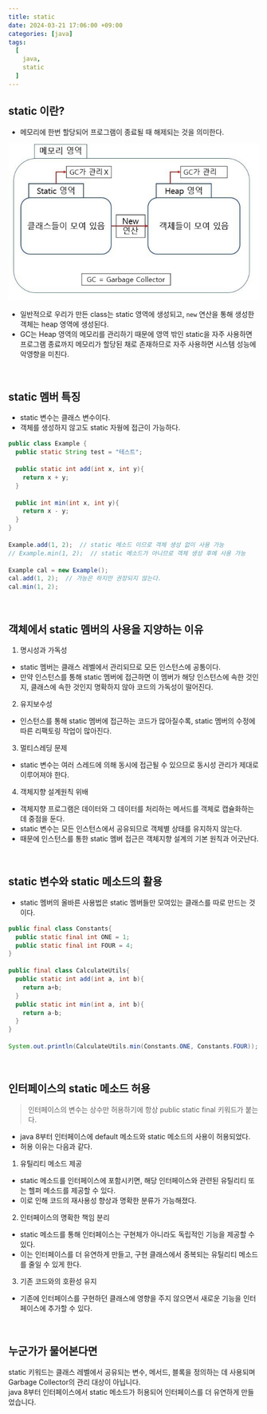 ```yaml
---
title: static
date: 2024-03-21 17:06:00 +09:00
categories: [java]
tags:
  [
    java,
    static
  ]
---
```


## static 이란?
- 메모리에 한번 할당되어 프로그램이 종료될 때 해제되는 것을 의미한다.

![static의 메모리](/assets/img/24/03/21/static의%20메모리.png)

- 일반적으로 우리가 만든 class는 static 영역에 생성되고, `new` 연산을 통해 생성한 객체는 heap 영역에 생성된다.
- GC는 Heap 영역의 메모리를 관리하기 때문에 영역 밖인 static을 자주 사용하면 프로그램 종료까지 메모리가 할당된 채로 존재하므로 자주 사용하면 시스템 성능에 악영향을 미친다.

<br>

## static 멤버 특징
- static 변수는 클래스 변수이다.
- 객체를 생성하지 않고도 static 자웡에 접근이 가능하다.

```java
public class Example {
  public static String test = "테스트";

  public static int add(int x, int y){
    return x + y;
  }

  public int min(int x, int y){
    return x - y;
  }
}

Example.add(1, 2);  // static 메소드 이므로 객체 생성 없이 사용 가능
// Example.min(1, 2);  // static 메소드가 아니므로 객체 생성 후에 사용 가능

Example cal = new Example();
cal.add(1, 2);  // 가능은 하지만 권장되지 않는다.
cal.min(1, 2);
```

<br>

## 객체에서 static 멤버의 사용을 지양하는 이유
1. 명시성과 가독성
- static 멤버는 클래스 레벨에서 관리되므로 모든 인스턴스에 공통이다.
- 만약 인스턴스를 통해 static 멤버에 접근하면 이 멤버가 해당 인스턴스에 속한 것인지, 클래스에 속한 것인지 명확하지 않아 코드의 가독성이 떨어진다.

2. 유지보수성
- 인스턴스를 통해 static 멤버에 접근하는 코드가 많아질수록, static 멤버의 수정에 따른 리팩토링 작업이 많아진다.

3. 멀티스레딩 문제
- static 변수는 여러 스레드에 의해 동시에 접근될 수 있으므로 동시성 관리가 제대로 이루어져야 한다.

4. 객체지향 설계원칙 위배
- 객체지향 프로그램은 데이터와 그 데이터를 처리하는 메서드를 객체로 캡슐화하는데 중점을 둔다.
- static 변수는 모든 인스턴스에서 공유되므로 객체별 상태를 유지하지 않는다.
- 때문에 인스턴스를 통한 static 멤버 접근은 객체지향 설계의 기본 원칙과 어긋난다.

<br>

## static 변수와 static 메소드의 활용
- static 멤버의 올바른 사용법은 static 멤버들만 모여있는 클래스를 따로 만드는 것이다.

```java
public final class Constants{
  public static final int ONE = 1;
  public static final int FOUR = 4;
}

public final class CalculateUtils{
  public static int add(int a, int b){
    return a+b;
  }
  public static int min(int a, int b){
    return a-b;
  }
}

System.out.println(CalculateUtils.min(Constants.ONE, Constants.FOUR));  // -3
```

<br>

## 인터페이스의 static 메소드 허용
> 인터페이스의 변수는 상수만 허용하기에 항상 public static final 키워드가 붙는다.

- java 8부터 인터페이스에 default 메소드와 static 메소드의 사용이 허용되었다.
- 허용 이유는 다음과 같다.

1. 유틸리티 메소드 제공
- static 메소드를 인터페이스에 포함시키면, 해당 인터페이스와 관련된 유틸리티 또는 헬퍼 메소드를 제공할 수 있다.
- 이로 인해 코드의 재사용성 향상과 명확한 분류가 가능해졌다.

2. 인터페이스의 명확한 책임 분리
- static 메소드를 통해 인터페이스는 구현체가 아니라도 독립적인 기능을 제공할 수 있다.
- 이는 인터페이스를 더 유연하게 만들고, 구현 클래스에서 중복되는 유틸리티 메소드를 줄일 수 있게 한다.

3. 기존 코드와의 호환성 유지
- 기존에 인터페이스를 구현하던 클래스에 영향을 주지 않으면서 새로운 기능을 인터페이스에 추가할 수 있다.

<br>

## 누군가가 물어본다면
<div class="spotlight1">
static 키워드는 클래스 레벨에서 공유되는 변수, 메서드, 블록을 정의하는 데 사용되며 Garbage Collector의 관리 대상이 아닙니다.
<br>
java 8부터 인터페이스에서 static 메소드가 허용되어 인터페이스를 더 유연하게 만들었습니다.
</div>